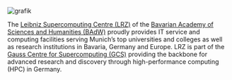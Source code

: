 ![grafik](https://user-images.githubusercontent.com/40861554/201373659-d35f5fe3-1f59-456b-9d15-6023cda9ce72.png)

The [Leibniz Supercomputing Centre (LRZ)](https://www.lrz.de/) of the [Bavarian Academy of Sciences and Humanities (BAdW)](https://badw.de/en/the-academy.html) proudly provides IT service and computing facilities serving Munich’s top universities and colleges as well as research institutions in Bavaria, Germany and Europe. LRZ is part of the [Gauss Centre for Supercomputing (GCS)](https://www.gauss-centre.eu/) providing the backbone for advanced research and discovery through high-performance computing (HPC) in Germany. 
